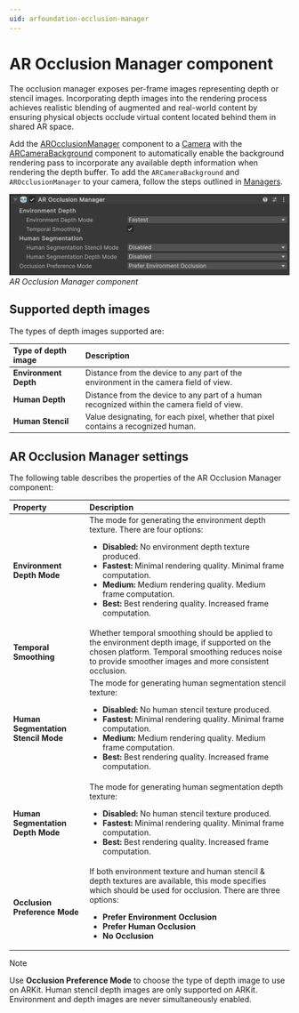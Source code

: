 ```yaml
---
uid: arfoundation-occlusion-manager
---
```

# AR Occlusion Manager component

The occlusion manager exposes per-frame images representing depth or stencil images. Incorporating depth images into the rendering process achieves realistic blending of augmented and real-world content by ensuring physical objects occlude virtual content located behind them in shared AR space.

Add the [AROcclusionManager](xref:UnityEngine.XR.ARFoundation.AROcclusionManager) component to a [Camera](xref:arfoundation-camera) with the [ARCameraBackground](xref:arfoundation-camera-components) component to automatically enable the background rendering pass to incorporate any available depth information when rendering the depth buffer. To add the  `ARCameraBackground` and `AROcclusionManager` to your camera, follow the steps outlined in [Managers](xref:arfoundation-managers).

![AR Occlusion Manager component](../../images/ar-occlusion-manager.png)<br/>*AR Occlusion Manager component*

## Supported depth images

The types of depth images supported are:

| Type of depth image | Description |
| :------- | :---------- |
| **Environment Depth** | Distance from the device to any part of the environment in the camera field of view. |
| **Human Depth** | Distance from the device to any part of a human recognized within the camera field of view. |
| **Human Stencil** | Value designating, for each pixel, whether that pixel contains a recognized human. |

## AR Occlusion Manager settings

The following table describes the properties of the AR Occlusion Manager component:

| Property | Description |
| :------- | :---------- |
| **Environment Depth Mode** | The mode for generating the environment depth texture. There are four options: <ul><li><strong>Disabled:</strong> No environment depth texture produced.</li><li><strong>Fastest:</strong> Minimal rendering quality. Minimal frame computation.</li><li><strong>Medium:</strong> Medium rendering quality. Medium frame computation.</li><li><strong>Best:</strong> Best rendering quality. Increased frame computation.</li></ul> |
| **Temporal Smoothing** | Whether temporal smoothing should be applied to the environment depth image, if supported on the chosen platform. Temporal smoothing reduces noise to provide smoother images and more consistent occlusion. |
| **Human Segmentation Stencil Mode** | The mode for generating human segmentation stencil texture: <ul><li><strong>Disabled:</strong> No human stencil texture produced.</li><li><strong>Fastest:</strong> Minimal rendering quality. Minimal frame computation.</li><li><strong>Medium:</strong> Medium rendering quality. Medium frame computation.</li><li><strong>Best:</strong> Best rendering quality. Increased frame computation.</li></ul> |
| **Human Segmentation Depth Mode** | The mode for generating human segmentation depth texture: <ul><li><strong>Disabled:</strong> No human stencil texture produced.</li><li><strong>Fastest:</strong> Minimal rendering quality. Minimal frame computation.</li><li><strong>Best:</strong> Best rendering quality. Increased frame computation.</li></ul> |
| **Occlusion Preference Mode** | If both environment texture and human stencil & depth textures are available, this mode specifies which should be used for occlusion. There are three options: <ul><li><strong>Prefer Environment Occlusion </li><li><strong>Prefer Human Occlusion</li><li><strong>No Occlusion</strong></li></ul> |

> [!NOTE]
> Use **Occlusion Preference Mode** to choose the type of depth image to use on ARKit. Human stencil depth images are only supported on ARKit. Environment and depth images are never simultaneously enabled.
